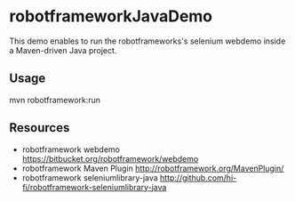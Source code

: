 # robotframeworkJavaDemo

This demo enables to run the robotframeworks's selenium webdemo inside a Maven-driven Java project.

Usage
-----
mvn robotframework:run

Resources 
---------
* robotframework webdemo https://bitbucket.org/robotframework/webdemo
* robotframework Maven Plugin http://robotframework.org/MavenPlugin/
* robotframework seleniumlibrary-java http://github.com/hi-fi/robotframework-seleniumlibrary-java
